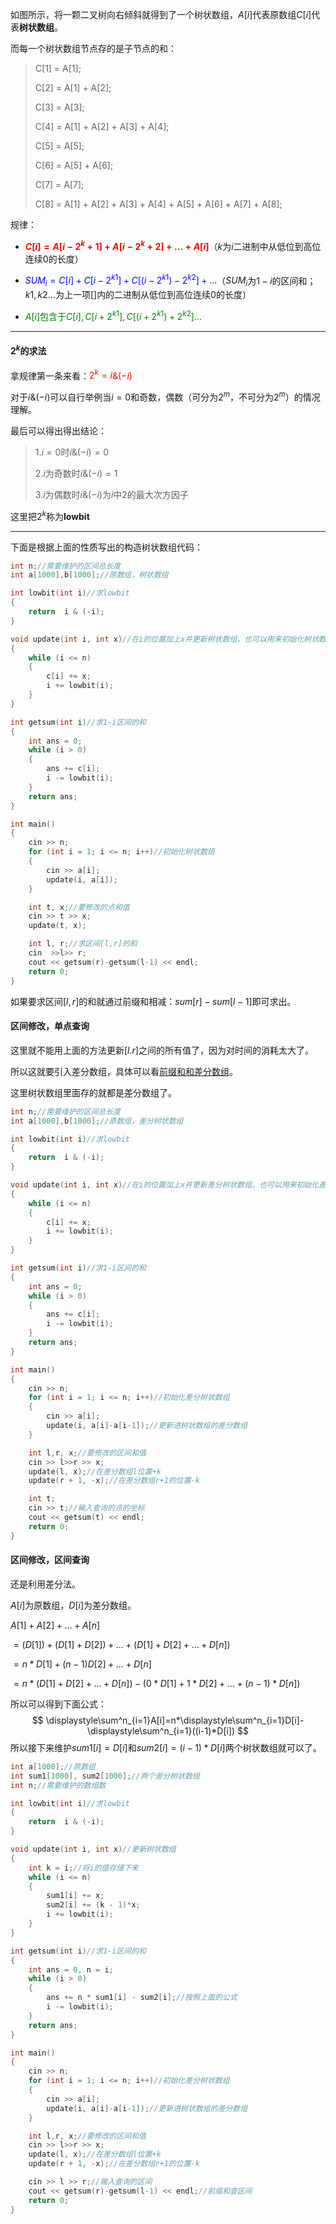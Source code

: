 <script type="text/javascript" src="http://cdn.mathjax.org/mathjax/latest/MathJax.js?config=default"></script>
如图所示，将一颗二叉树向右倾斜就得到了一个树状数组，$A[i]$代表原数组$C[i]$代表**树状数组**。



而每一个树状数组节点存的是子节点的和：

>C[1] = A[1];
>
>C[2] = A[1] + A[2];
>
>C[3] = A[3];
>
>C[4] = A[1] + A[2] + A[3] + A[4];
>
>C[5] = A[5];
>
>C[6] = A[5] + A[6];
>
>C[7] = A[7];
>
>C[8] = A[1] + A[2] + A[3] + A[4] + A[5] + A[6] + A[7] + A[8];

规律：

- **<font color=red>$C[i] = A[i-2^k+1]+A[i-2^k+2]+...+A[i]$</font>**（$k$为$i$二进制中从低位到高位连续0的长度）

- <font color=blue>$SUM_i=C[i]+C[i-2^{k1}]+C[(i-2^{k1})-2^{k2}]+...$</font>（$SUM_i$为$1-i$的区间和；$k1,k2...$为上一项$[ ]$内的二进制从低位到高位连续0的长度）
- <font color=green>$A[i]$包含于$C[i],C[i+2^{k1}],C[(i+2^{k1})+2^{k2}]...$</font>

---

#### $2^k$的求法

拿规律第一条来看：<font color=red>$2^k=i$&$(-i)$</font>

对于$i$&$(-i)$可以自行举例当$i=0$和奇数，偶数（可分为$2^m$，不可分为$2^m$）的情况理解。

最后可以得出得出结论：

>1.$i=0$时$i$&$(-i)=0$
>
>2.$i$为奇数时$i$&$(-i)=1$
>
>3.$i$为偶数时$i$&$(-i)$为$i$中2的最大次方因子

这里把$2^k$称为**lowbit**

---

下面是根据上面的性质写出的构造树状数组代码：

```c++
int n;//需要维护的区间总长度
int a[1000],b[1000];//原数组，树状数组

int lowbit(int i)//求lowbit
{
	return  i & (-i);
}

void update(int i, int x)//在i的位置加上x并更新树状数组，也可以用来初始化树状数组
{
	while (i <= n)
	{
		c[i] += x;
		i += lowbit(i);
	}
}

int getsum(int i)//求1-i区间的和
{
	int ans = 0;
	while (i > 0)
	{
		ans += c[i];
		i -= lowbit(i);
	}
	return ans;
}

int main()
{
	cin >> n;
	for (int i = 1; i <= n; i++)//初始化树状数组
	{
		cin >> a[i];
		update(i, a[i]);
	}

	int t, x;//要修改的点和值
	cin >> t >> x;
	update(t, x);

	int l, r;//求区间[l,r]的和
	cin  >>l>> r;
	cout << getsum(r)-getsum(l-1) << endl;
	return 0;
}
```

如果要求区间$[l,r]$的和就通过前缀和相减：$sum[r]-sum[l-1]$即可求出。

#### 区间修改，单点查询

这里就不能用上面的方法更新$[l.r]$之间的所有值了，因为对时间的消耗太大了。

所以这就要引入差分数组，具体可以看[前缀和和差分数组](https://www.cnblogs.com/JMWan233/p/11179953.html)。

这里树状数组里面存的就都是差分数组了。

```c++
int n;//需要维护的区间总长度
int a[1000],b[1000];//原数组，差分树状数组

int lowbit(int i)//求lowbit
{
	return  i & (-i);
}

void update(int i, int x)//在i的位置加上x并更新差分树状数组，也可以用来初始化差分树状数组
{
	while (i <= n)
	{
		c[i] += x;
		i += lowbit(i);
	}
}

int getsum(int i)//求1-i区间的和
{
	int ans = 0;
	while (i > 0)
	{
		ans += c[i];
		i -= lowbit(i);
	}
	return ans;
}

int main()
{
	cin >> n;
	for (int i = 1; i <= n; i++)//初始化差分树状数组
	{
		cin >> a[i];
		update(i, a[i]-a[i-1]);//更新进树状数组的差分数组
	}

	int l,r, x;//要修改的区间和值
	cin >> l>>r >> x;
	update(l, x);//在差分数组l位置+k
	update(r + 1, -x);//在差分数组r+1的位置-k

	int t;
	cin >> t;//输入查询的点的坐标
	cout << getsum(t) << endl;
	return 0;
}
```

#### 区间修改，区间查询

还是利用差分法。

$A[i]$为原数组，$D[i]$为差分数组。

$A[1]+A[2]+...+A[n]$

$=(D[1])+(D[1]+D[2])+...+(D[1]+D[2]+...+D[n])$

$=n*D[1]+(n-1)D[2]+...+D[n]$

$=n*(D[1]+D[2]+...+D[n])-(0*D[1]+1*D[2]+...+(n-1)*D[n])$

 所以可以得到下面公式：
$$
\displaystyle\sum^n_{i=1}A[i]=n*\displaystyle\sum^n_{i=1}D[i]-\displaystyle\sum^n_{i=1}((i-1)*D[i])
$$
所以接下来维护$sum1[i]=D[i]$和$sum2[i]=(i-1)*D[i]$两个树状数组就可以了。

```c++
int a[1000];//原数组
int sum1[1000], sum2[1000];//两个差分树状数组
int n;//需要维护的数组数

int lowbit(int i)//求lowbit
{
	return  i & (-i);
}

void update(int i, int x)//更新树状数组
{
	int k = i;//将i的值存储下来
	while (i <= n)
	{
		sum1[i] += x;
		sum2[i] += (k - 1)*x;
		i += lowbit(i);
	}
}

int getsum(int i)//求1-i区间的和
{
	int ans = 0, n = i;
	while (i > 0)
	{
		ans += n * sum1[i] - sum2[i];//按照上面的公式
		i -= lowbit(i);
	}
	return ans;
}

int main()
{
	cin >> n;
	for (int i = 1; i <= n; i++)//初始化差分树状数组
	{
		cin >> a[i];
		update(i, a[i]-a[i-1]);//更新进树状数组的差分数组
	}

	int l,r, x;//要修改的区间和值
	cin >> l>>r >> x;
	update(l, x);//在差分数组l位置+k
	update(r + 1, -x);//在差分数组r+1的位置-k

	cin >> l >> r;//输入查询的区间
	cout << getsum(r)-getsum(l-1) << endl;//前缀和查区间
	return 0;
}
```

